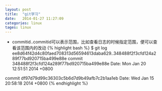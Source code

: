 ```yaml
---
layout: post
title:  "git学习"
date:   2014-01-27 11:27:09
categories: linux
tages: linux
---
```


+ commitid..commitid可以表示范围，比如查看日志的时候指定范围，便可以查看该范围内的改动
{% highlight bash %}
$ git log ee8d64f42d4c80faed708313d56594613daba629..348488f2f3cfd124a289f77bd920715ba499e88e
commit 348488f2f3cfd124a289f77bd920715ba499e88e
Date:   Mon Jan 20 12:51:51 2014 +0800

commit df97d79d99c36303c5b6d7d9b49afb7c2b1aa1eb
Date:   Wed Jan 15 20:58:18 2014 +0800
{% endhighlight %}
